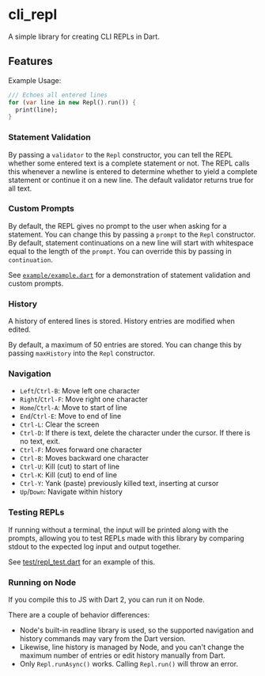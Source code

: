 # cli_repl

A simple library for creating CLI REPLs in Dart.

## Features

Example Usage:

```dart
/// Echoes all entered lines
for (var line in new Repl().run()) {
  print(line);
} 
```

### Statement Validation

By passing a `validator` to the `Repl` constructor, you can tell the REPL
whether some entered text is a complete statement or not. The REPL calls this
whenever a newline is entered to determine whether to yield a complete statement
or continue it on a new line. The default validator returns true for all text.

### Custom Prompts

By default, the REPL gives no prompt to the user when asking for a statement.
You can change this by passing a `prompt` to the `Repl` constructor. By default,
statement continuations on a new line will start with whitespace equal to the
length of the `prompt`. You can override this by passing in `continuation`.

See [`example/example.dart`][example] for a demonstration of statement
validation and custom prompts.

[example]: https://github.com/jathak/cli_repl/tree/master/example/example.dart

### History

A history of entered lines is stored. History entries are modified when edited.

By default, a maximum of 50 entries are stored. You can change this by passing
`maxHistory` into the `Repl` constructor.

### Navigation

- `Left`/`Ctrl-B`: Move left one character
- `Right`/`Ctrl-F`: Move right one character
- `Home`/`Ctrl-A`: Move to start of line
- `End`/`Ctrl-E`: Move to end of line
- `Ctrl-L`: Clear the screen
- `Ctrl-D`: If there is text, delete the character under the cursor. If there is
no text, exit.
- `Ctrl-F`: Moves forward one character
- `Ctrl-B`: Moves backward one character
- `Ctrl-U`: Kill (cut) to start of line
- `Ctrl-K`: Kill (cut) to end of line
- `Ctrl-Y`: Yank (paste) previously killed text, inserting at cursor
- `Up`/`Down`: Navigate within history

### Testing REPLs

If running without a terminal, the input will be printed along with the prompts,
allowing you to test REPLs made with this library by comparing stdout to the
expected log input and output together.

See [test/repl_test.dart][repl_test] for an example of this.

[repl_test]: https://github.com/jathak/cli_repl/tree/master/test/repl_test.dart

### Running on Node

If you compile this to JS with Dart 2, you can run it on Node.

There are a couple of behavior differences:

- Node's built-in readline library is used, so the supported navigation and
history commands may vary from the Dart version.
- Likewise, line history is managed by Node, and you can't change the maximum
number of entries or edit history manually from Dart.
- Only `Repl.runAsync()` works. Calling `Repl.run()` will throw an error.
